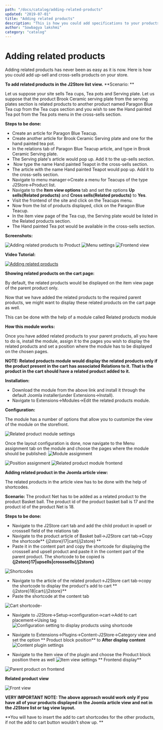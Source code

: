 ```yaml
---
path: "/docs/catalog/adding-related-products"
updated: "2019-07-01"
title: "Adding related products"
description: "This is how you could add specifications to your products"
author: "Sowbagya lakshmi"
category: "catalog"
---
```

# Adding related products

Adding related products has never been as easy as it is now. Here is how you could add up-sell and cross-sells products on your store.

**To add related products in the J2Store list view.**
**Scenario: **

Let us suppose your site sells Tea cups, Tea pots and Serving plate. Let us suppose that the product Brook Ceramic serving plate from the serving plates section is related products to another product named Paragon Blue Tea cup from the Tea cups section and you wish to see the Hand painted Tea pot from the Tea pots menu in the cross-sells section. 

**Steps to be done:**

- Create an article for Paragon Blue Teacup.
- Create another article for Brook Ceramic Serving plate and one for the hand painted tea pot. 
- In the relations tab of Paragon Blue Teacup article, and type in Brook Ceramic Serving plate. 
- The Serving plate's article would pop up. Add it to the up-sells section.
-  Now type the name Hand painted Teapot in the cross-sells section.
- The article with the name Hand painted Teapot would pop up. Add it to the cross-sells section.
- Navigate to menu manager->Create a menu for Teacups of the type J2Store->Product list.
- Navigate to the **Item view options** tab and set the options **Up sells(Related products)** and **Cross sells(Related products)** to **Yes**.
- Visit the frontend of the site and click on the Teacups menu.
- Now from the list of products displayed, click on the Paragon Blue Teacup.
- In the item view page of the Tea cup, the Serving plate would be listed in the Related products section.
- The Hand painted Tea pot would be available in the cross-sells section.

**Screenshots:**

![Adding related products to Product](https://raw.githubusercontent.com/j2store/doc-images/master/catalog/adding-related-products/addingrelatedproducts-to-pro.png)
![Menu settings](https://raw.githubusercontent.com/j2store/doc-images/master/catalog/adding-related-products/addingrelatedproducts-menu-settings.png)
![Frontend view](https://raw.githubusercontent.com/j2store/doc-images/master/catalog/adding-related-products/frontendrelatedproducts.png)

**Video Tutorial:**

[![Adding related products](https://img.youtube.com/vi/51J1UkeRu3Y/0.jpg)](https://youtu.be/X4QtLzaBPI0 "Adding related products")

**Showing related products on the cart page:**

By default, the related products would be displayed on the item view page of the parent product only.

Now that we have added the related products to the required parent products, we might want to display these related products on the cart page as well.

This can be done with the help of a module called <link-text url="https://www.j2store.org/extensions/modules/related-products-module.html" target="_blank" rel="noopener">Related products module</link-text>

**How this module works:**

Once you have added related products to your parent products, all you have to do is, install the module, assign it to the pages you wish to display the related products and set a position where the module has to be displayed on the chosen pages.

**NOTE: Related products module would display the related products only if the product present in the cart has associated Relations to it. That is the product in the cart should have a related product added to it.**

**Installation:**

- Download the module from the above link and install it through the default Joomla installer(under Extensions->Install).
- Navigate to Extensions->Modules->Edit the related products module.

**Configuration:**

The module has a number of options that allow you to customize the view of the module on the storefront.

![Related product module settings](https://raw.githubusercontent.com/j2store/doc-images/master/catalog/adding-related-products/rel-pro-mod-settings.png)

Once the layout configuration is done, now navigate to the Menu assignment tab on the module and choose the pages where the module should be published:
![Module assignment](https://raw.githubusercontent.com/j2store/doc-images/master/catalog/adding-related-products/module-assignment.png)

![Position assignment](https://raw.githubusercontent.com/j2store/doc-images/master/catalog/adding-related-products/position-assignment.png)
![Related product module frontend](https://raw.githubusercontent.com/j2store/doc-images/master/catalog/adding-related-products/rel-pro-mod-frontend.png)

**Adding related product in the Joomla article view:**

The related products in the article view has to be done with the help of <link-text url="http://docs.j2store.org/catalog/short-codes" target="_blank" rel="noopener">shortcodes.</link-text>

**Scenario:**
The product Net has to be added as a related product to the product Basket ball. The product id of the product basket ball is 17 and the product id of the product Net is 18.

**Steps to be done:**

- Navigate to the J2Store cart tab and add the child product in upsell or crosssell field of the relations tab 
- Navigate to the product article of Basket ball->J2Store cart tab->Copy the shortcode**	{j2store}17\|cart{/j2store}	**
- Paste it in the content part and copy the shortcode for displaying the crosssell and upsell product and paste it in the content part of the parent product. The shortcode to be copied is **{j2store}17\|upsells\|crosssells{/j2store}**

![Shortcodes](https://raw.githubusercontent.com/j2store/doc-images/master/catalog/adding-related-products/rel-pro-addding-content.png)
- Navigate to the article of the related product->J2Store cart tab->copy the shortcode to display the product's add to cart
 **	{j2store}18\|cart{/j2store}**
- Paste the shortcode at the content tab

![Cart shortcode](https://raw.githubusercontent.com/j2store/doc-images/master/catalog/adding-related-products/cart-shortcode.png)- 
- Navigate to J2Store->Setup->configuration->cart->Add to cart placement->Using tag
![Configuration setting to display products using shortcode](https://raw.githubusercontent.com/j2store/doc-images/master/catalog/adding-related-products/shortcode-configuration.png)

- Navigate to Extensions->Plugins->Content-J2Store->Category view and set the option ** Product block position** to **After display content**
![Content plugin settings](https://raw.githubusercontent.com/j2store/doc-images/master/catalog/adding-related-products/content-plugin-config.png)
- Navigate to the Item view of the plugin and choose the Product block position there as well
![Item view settings](https://raw.githubusercontent.com/j2store/doc-images/master/catalog/adding-related-products/content-plugin-item-view.png)
** Frontend display**

![Parent product on frontend](https://raw.githubusercontent.com/j2store/doc-images/master/catalog/adding-related-products/frontend-parent-pro.png)

**Related product view**

![Front view](https://raw.githubusercontent.com/j2store/doc-images/master/catalog/adding-related-products/rel-pro-view-front.png)

**VERY IMPORTANT NOTE: The above approach would work only if you have all of your products displayed in the Joomla article view and not in the J2Store list or tag view layout.**

**You will have to insert the add to cart shortcodes for the other products, if not the add to cart button wouldn't show up. **

